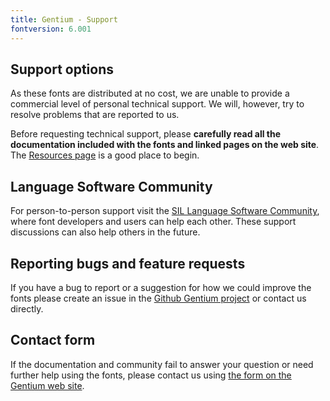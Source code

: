 ```yaml
---
title: Gentium - Support
fontversion: 6.001
---
```


## Support options

As these fonts are distributed at no cost, we are unable to provide a commercial level of personal technical support. We will, however, try to resolve problems that are reported to us.

Before requesting technical support, please **carefully read all the documentation included with the fonts and linked pages on the web site**. The [Resources page](resources.md) is a good place to begin.

## Language Software Community

For person-to-person support visit the [SIL Language Software Community](https://community.software.sil.org/c/silfonts), where font developers and users can help each other. These support discussions can also help others in the future.

## Reporting bugs and feature requests

If you have a bug to report or a suggestion for how we could improve the fonts please create an issue in the [Github Gentium project](https://github.com/silnrsi/font-gentium/issues) or contact us directly.

## Contact form

If the documentation and community fail to answer your question or need further help using the fonts, please contact us using [the form on the Gentium web site](https://software.sil.org/gentium/about/contact/).

